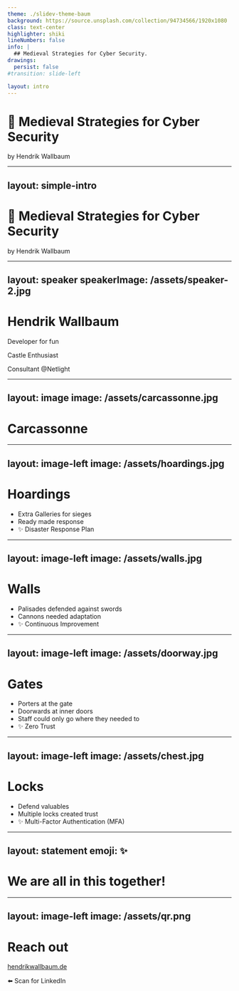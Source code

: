 ```yaml
---
theme: ./slidev-theme-baum
background: https://source.unsplash.com/collection/94734566/1920x1080
class: text-center
highlighter: shiki
lineNumbers: false
info: |
  ## Medieval Strategies for Cyber Security.
drawings:
  persist: false
#transition: slide-left

layout: intro
---
```


# <Emoji label="Castle">🏰</Emoji> Medieval Strategies for Cyber Security

by Hendrik Wallbaum

---
layout: simple-intro
---

# <Emoji label="Castle">🏰</Emoji> Medieval Strategies for Cyber Security

by Hendrik Wallbaum


---
layout: speaker
speakerImage: /assets/speaker-2.jpg
---

# Hendrik Wallbaum

Developer for fun

Castle Enthusiast

Consultant @Netlight



---
layout: image
image: /assets/carcassonne.jpg
---

# Carcassonne

---
layout: image-left
image: /assets/hoardings.jpg
---

# Hoardings

<v-clicks>

- Extra Galleries for sieges
- Ready made response
- <Emoji>✨</Emoji> Disaster Response Plan

</v-clicks>

---
layout: image-left
image: /assets/walls.jpg
---

# Walls 

<v-clicks>

- Palisades defended against swords
- Cannons needed adaptation
- <Emoji>✨</Emoji> Continuous Improvement

</v-clicks>

---
layout: image-left
image: /assets/doorway.jpg
---

# Gates

<v-clicks>

- Porters at the gate
- Doorwards at inner doors
- Staff could only go where they needed to
- <Emoji>✨</Emoji> Zero Trust

</v-clicks>

---
layout: image-left
image: /assets/chest.jpg
---

# Locks

<v-clicks>


- Defend valuables
- Multiple locks created trust
- <Emoji>✨</Emoji> Multi-Factor Authentication (MFA)

</v-clicks>


---
layout: statement
emoji: ✨
---

<v-click>

# We are all in this together!

</v-click>

---
layout: image-left
image: /assets/qr.png
---

# Reach out

<a href="https://hendrikwallbaum.de">hendrikwallbaum.de</a>

<Emoji>⬅️</Emoji> Scan for LinkedIn
